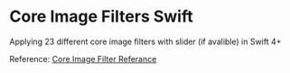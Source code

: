 # Core Image Filters Swift
Applying 23 different core image filters with slider (if avalible) in Swift 4+

Reference: <a href="https://developer.apple.com/library/archive/documentation/GraphicsImaging/Reference/CoreImageFilterReference/index.html">Core Image Filter Referance</a>
